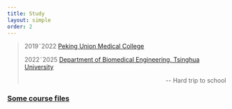 ```yaml
---
title: Study
layout: simple
order: 2
---
```

>2019&tilde;2022 [Peking Union Medical College](https://www.pumc.edu.cn/)
>
>2022&tilde;2025 [Department of Biomedical Engineering, Tsinghua University](https://bme.med.tsinghua.edu.cn/)
>
><p align="right">-- Hard trip to school </p>


### [Some course files](/study/Imperial_mathematics/Imperial_mathematics)


  



